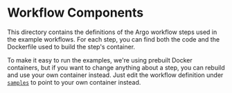 
# Workflow Components

This directory contains the definitions of the Argo workflow steps used in the example workflows.  For each step, you can find both the code and the Dockerfile used to build the step's container.

To make it easy to run the examples, we're using prebuilt Docker containers, but if you want to change anything about a step, you can rebuild and use your own container instead.  Just edit the workflow definition under [`samples`](../samples) to point to your own container instead.
